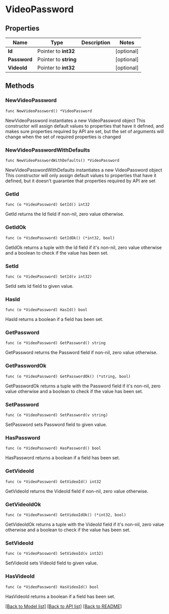 # VideoPassword

## Properties

Name | Type | Description | Notes
------------ | ------------- | ------------- | -------------
**Id** | Pointer to **int32** |  | [optional] 
**Password** | Pointer to **string** |  | [optional] 
**VideoId** | Pointer to **int32** |  | [optional] 

## Methods

### NewVideoPassword

`func NewVideoPassword() *VideoPassword`

NewVideoPassword instantiates a new VideoPassword object
This constructor will assign default values to properties that have it defined,
and makes sure properties required by API are set, but the set of arguments
will change when the set of required properties is changed

### NewVideoPasswordWithDefaults

`func NewVideoPasswordWithDefaults() *VideoPassword`

NewVideoPasswordWithDefaults instantiates a new VideoPassword object
This constructor will only assign default values to properties that have it defined,
but it doesn't guarantee that properties required by API are set

### GetId

`func (o *VideoPassword) GetId() int32`

GetId returns the Id field if non-nil, zero value otherwise.

### GetIdOk

`func (o *VideoPassword) GetIdOk() (*int32, bool)`

GetIdOk returns a tuple with the Id field if it's non-nil, zero value otherwise
and a boolean to check if the value has been set.

### SetId

`func (o *VideoPassword) SetId(v int32)`

SetId sets Id field to given value.

### HasId

`func (o *VideoPassword) HasId() bool`

HasId returns a boolean if a field has been set.

### GetPassword

`func (o *VideoPassword) GetPassword() string`

GetPassword returns the Password field if non-nil, zero value otherwise.

### GetPasswordOk

`func (o *VideoPassword) GetPasswordOk() (*string, bool)`

GetPasswordOk returns a tuple with the Password field if it's non-nil, zero value otherwise
and a boolean to check if the value has been set.

### SetPassword

`func (o *VideoPassword) SetPassword(v string)`

SetPassword sets Password field to given value.

### HasPassword

`func (o *VideoPassword) HasPassword() bool`

HasPassword returns a boolean if a field has been set.

### GetVideoId

`func (o *VideoPassword) GetVideoId() int32`

GetVideoId returns the VideoId field if non-nil, zero value otherwise.

### GetVideoIdOk

`func (o *VideoPassword) GetVideoIdOk() (*int32, bool)`

GetVideoIdOk returns a tuple with the VideoId field if it's non-nil, zero value otherwise
and a boolean to check if the value has been set.

### SetVideoId

`func (o *VideoPassword) SetVideoId(v int32)`

SetVideoId sets VideoId field to given value.

### HasVideoId

`func (o *VideoPassword) HasVideoId() bool`

HasVideoId returns a boolean if a field has been set.


[[Back to Model list]](../README.md#documentation-for-models) [[Back to API list]](../README.md#documentation-for-api-endpoints) [[Back to README]](../README.md)



